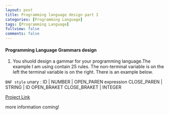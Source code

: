 ```yaml
---
layout: post
title: Programming language design part I
categories: [Programming Language]
tags: [Programming Language]
fullview: false
comments: false
---
```


#### Programming Language Grammars design
1. You shuold design a gammar for your programming language.The example I am using contain 25 rules. The non-terminal variable is on the left the terminal variable is on the right. There is an example below.

`BNF style`
unary : ID
      | NUMBER
      | OPEN_PAREN expression CLOSE_PAREN
      | STRING
      | ID OPEN_BRAKET CLOSE_BRAKET
      | INTEGER

[Project Link](https://github.com/scao7/cs403)

more information coming!
